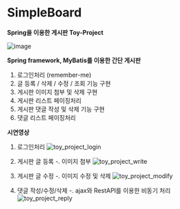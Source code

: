 # SimpleBoard
**Spring을 이용한 게시판 Toy-Project**

![image](https://user-images.githubusercontent.com/94878359/194989995-c02a2e8f-be17-41a8-bc96-ff6589d80eed.png)


**Spring framework, MyBatis를 이용한 간단 게시판**

1. 로그인처리 (remember-me)
2. 글 등록 / 삭제 / 수정 / 조회 기능 구현
3. 게시판 이미지 첨부 및 삭제 구현
4. 게시판 리스트 페이징처리
5. 게시판 댓글 작성 및 삭제 기능 구현
6. 댓글 리스트 페이징처리


**시연영상**
1. 로그인처리
![toy_project_login](https://user-images.githubusercontent.com/94878359/194949129-c1d6e14c-9875-4fab-84c7-ecea215c2911.gif)

2. 게시판 글 등록
-. 이미지 첨부
![toy_project_write](https://user-images.githubusercontent.com/94878359/194949422-cbed6f05-aab3-4ed4-8534-1acfdbc57d52.gif)

3. 게시판 글 수정
-. 이미지 수정 및 삭제
![toy_project_modify](https://user-images.githubusercontent.com/94878359/194949316-c9450c36-7e0b-4db4-9a26-0436fa4ef159.gif)

4. 댓글 작성/수정/삭제
-. ajax와 RestAPI를 이용한 비동기 처리
![toy_project_reply](https://user-images.githubusercontent.com/94878359/194949557-96486b92-935e-42dc-9933-2407cfd5d9b8.gif)
